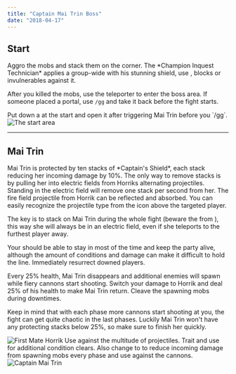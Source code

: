 ```yaml
---
title: "Captain Mai Trin Boss"
date: "2018-04-17"
---
```


## Start

<Grid>
<Column>  
Aggro the mobs and stack them on the corner. The *Champion Inquest Technician* applies a group-wide <Control name="daze"/> with his stunning shield, use <Boon name="stability"/>, blocks or invulnerables against it.

After you killed the mobs, use the teleporter to enter the boss area. If someone placed a portal, use `/gg` and take it back before the fight starts.

<Tips>
    <Tip specialization="mesmer">Put down a <Skill id="10197"/> at the start and open it after triggering Mai Trin before you `/gg`.</Tip>
</Tips>
</Column>
<Column width="6" compact>
<Image src="./images/start.jpg" title="The start area" compact/>
</Column>
</Grid>

---

## <Boss red/> Mai Trin <Item id="50082" text="false"/>

<Grid>
<Column>
Mai Trin is protected by ten stacks of *Captain's Shield*, each stack reducing her incoming damage by 10%. The only way to remove stacks is by pulling her into electric fields from Horriks alternating projectiles. Standing in the electric field will remove one stack per second from her. The fire field projectile from Horrik can be reflected and absorbed. You can easily recognize the projectile type from the icon above the targeted player.

The key is to stack on Mai Trin during the whole fight (beware the <Effect name="agony"/> from <Instability name="Social Awkwardness"/>), this way she will always be in an electric field, even if she teleports to the furthest player away.

Your <Specialization name="druid"/> should be able to stay in <Skill id="31869"/> most of the time and keep the party alive, although the amount of conditions and damage can make it difficult to hold the line. Immediately resurrect downed players.

Every 25% health, Mai Trin disappears and additional enemies will spawn while fiery cannons start shooting. Switch your damage to Horrik and deal 25% of his health to make Mai Trin return. Cleave the spawning mobs during downtimes.

Keep in mind that with each phase more cannons start shooting at you, the fight can get quite chaotic in the last phases. Luckily Mai Trin won't have any protecting stacks below 25%, so make sure to finish her quickly.
</Column>

<Column width="7" compact>
<Image src="./images/horrik.jpg" title="First Mate Horrik"/>
<Tips>
    <Tip specialization="mesmer">Use <Skill id="10302"/> against the multitude of projectiles.</Tip>
    <Tip specialization="druid">Trait <Trait id="1075"/> and use <Skill id="12489"/> for additional condition clears.    
    Also change <Skill id="12497"/> to <Skill id="12495"/> to reduce incoming damage from spawning mobs every phase and use <Skill id="31496"/> against the cannons.</Tip>
</Tips>
</Column>
</Grid>

<Image src="./images/mai_trin.jpg" title="Captain Mai Trin"/>
